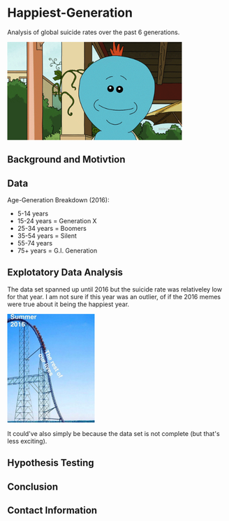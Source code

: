 # Happiest-Generation
Analysis of global suicide rates over the past 6 generations. 

<img src="images/Meseeks.gif" alt="drawing" width="400"/>



## Background and Motivtion


## Data
Age-Generation Breakdown (2016):
+ 5-14 years
+ 15-24 years = Generation X
+ 25-34 years = Boomers
+ 35-54 years = Silent
+ 55-74 years
+ 75+ years = G.I. Generation


## Explotatory Data Analysis
The data set spanned up until 2016 but the suicide rate was relativeley low for that year. I am not sure if this year was an outlier, of if the 2016 memes were true about it being the happiest year.

<img src="images/summer2016meme2.jpg" alt="drawing" width="200"/>

It could've also simply be because the data set is not complete (but that's less exciting). 

## Hypothesis Testing

## Conclusion

## Contact Information